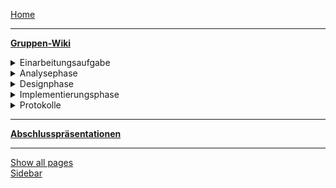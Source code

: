 [Home](Home) 

---

**[Gruppen-Wiki](Home)**
<details>
<summary markdown="span">Einarbeitungsaufgabe</summary> 

  - [Lösungen](./Einarbeitungsaufgabe/Loesungen)
  - [Fazit](./Einarbeitungsaufgabe/Fazit)

</details>
<details>
<summary markdown="span">Analysephase</summary> 

  - Zielbestimmung
    * [Erweiterte Aufgabenstellung](./Analysephase/Erweiterte-Aufgabenstellung)
    * [Use Cases](./Analysephase/Use-Cases)
  - Produktübersicht
    * [Zustandsdiagramme](./Analysephase/Zustandsdiagramme)
    * [Klassendiagramme](./Analysephase/Klassendiagramme)
    * [Testhandbuch](./Analysephase/Testhandbuch)
  - Benutzeroberfläche
    * [Gestaltungsrichtlinien](./Analysephase/Gestaltungsrichtlinien)
    * [GUI-Skizzen](./Analysephase/GUI-Skizzen)
  - [Benutzerhandbuch](./Analysephase/Benutzerhandbuch)
  - [Variablenliste](./Analysephase/Variablenliste)

</details>
<details>
<summary markdown="span">Designphase</summary> 

  - [Klassendiagramme](./Designphase/Klassendiagramme)
  - [Paketdiagramme](./Designphase/Paketdiagramme)
  - [Sequenzdiagramme](./Designphase/Sequenzdiagramme)
  - [Flussdiagramme](./Designphase/Flussdiagramme)
  - [Zustandsdiagramme](./Designphase/Zustandsdiagramme)
  - [Testhandbuch](./Designphase/Testhandbuch)
  
</details>
<details>
<summary markdown="span">Implementierungsphase</summary> 
  
  - [Abweichungen von der Designphase](./Implementierungsphase/Abweichungen-von-der-Designphase)
  - [Use Cases](./Implementierungsphase/Use-Cases)
  - [Testhandbuch](./Implementierungsphase/Testhandbuch)
  - [Klassendiagramme](./Implementierungsphase/Klassendiagramme)

</details>
<details>
<summary markdown="span">Protokolle</summary> 

  - [Kundentermine](./Protokolle/Kundentermine)
  - [Gruppentreffen](./Protokolle/Gruppentreffen)
  - [Präsentationen](./Protokolle/Praesentationen)

</details>

---

**[Abschlusspräsentationen](Abschlusspraesentationen)**

---

[Show all pages](pages) \
[Sidebar](_sidebar)
